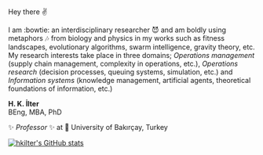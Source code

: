 Hey there :v:

I am  :bowtie: an interdisciplinary researcher :smiling_imp: and am boldly using metaphors :notes: from biology and physics in my works such as fitness landscapes, evolutionary algorithms, swarm intelligence, gravity theory, etc. My research interests take place in three domains; _Operations management_ (supply chain management, complexity in operations, etc.), _Operations research_ (decision processes, queuing systems, simulation, etc.) and _Information systems_ (knowledge management, artificial agents, theoretical foundations of information, etc.)

**H. K. İlter**  
BEng, MBA, PhD

✨ _Professor_ ✨ at :circus_tent: University of Bakırçay, Turkey


[![hkilter's GitHub stats](https://github-readme-stats.vercel.app/api?username=hkilter)](https://github.com/anuraghazra/github-readme-stats&count_private=true&show_icons=true&theme=radical)


<!--
**hkilter/hkilter** is a ✨ _special_ ✨ repository because its `README.md` (this file) appears on your GitHub profile.

Here are some ideas to get you started:

- 🔭 I’m currently working on :circus_tent: University of Bakırçay
- 🌱 I’m currently learning :milky_way:
- 👯 I’m looking to collaborate on something
- 🤔 I’m looking for help with nothing
- 💬 Ask me about anything
- 📫 How to reach me: :link:
- 😄 Pronouns: ...
- ⚡ Fun fact: ...
-->
